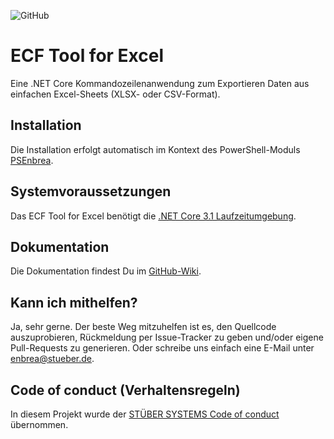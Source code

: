![GitHub](https://img.shields.io/github/license/stuebersystems/ecf.excel?style=flat-square)

# ECF Tool for Excel

Eine .NET Core Kommandozeilenanwendung zum Exportieren Daten aus einfachen Excel-Sheets (XLSX- oder CSV-Format).

## Installation

Die Installation erfolgt automatisch im Kontext des PowerShell-Moduls [PSEnbrea](https://github.com/stuebersystems/psenbrea).

## Systemvoraussetzungen

Das ECF Tool for Excel benötigt die [.NET Core 3.1 Laufzeitumgebung](https://dotnet.microsoft.com/download/dotnet-core/3.1). 

## Dokumentation

Die Dokumentation findest Du im [GitHub-Wiki](https://github.com/stuebersystems/ecf.excel/wiki).

## Kann ich mithelfen?

Ja, sehr gerne. Der beste Weg mitzuhelfen ist es, den Quellcode auszuprobieren, Rückmeldung per Issue-Tracker zu geben und/oder eigene Pull-Requests zu generieren. Oder schreibe uns einfach eine E-Mail unter enbrea@stueber.de.

## Code of conduct (Verhaltensregeln)

In diesem Projekt wurde der [STÜBER SYSTEMS Code of conduct](https://www.stueber.de/code-of-conduct.php) übernommen.
